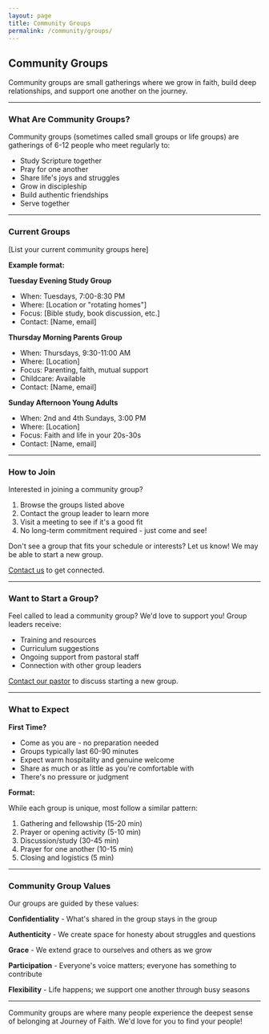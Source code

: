 ```yaml
---
layout: page
title: Community Groups
permalink: /community/groups/
---
```


## Community Groups

Community groups are small gatherings where we grow in faith, build deep relationships, and support one another on the journey.

---

### What Are Community Groups?

Community groups (sometimes called small groups or life groups) are gatherings of 6-12 people who meet regularly to:

- Study Scripture together
- Pray for one another
- Share life's joys and struggles
- Grow in discipleship
- Build authentic friendships
- Serve together

---

### Current Groups

[List your current community groups here]

**Example format:**

**Tuesday Evening Study Group**
- When: Tuesdays, 7:00-8:30 PM
- Where: [Location or "rotating homes"]
- Focus: [Bible study, book discussion, etc.]
- Contact: [Name, email]

**Thursday Morning Parents Group**
- When: Thursdays, 9:30-11:00 AM
- Where: [Location]
- Focus: Parenting, faith, mutual support
- Childcare: Available
- Contact: [Name, email]

**Sunday Afternoon Young Adults**
- When: 2nd and 4th Sundays, 3:00 PM
- Where: [Location]
- Focus: Faith and life in your 20s-30s
- Contact: [Name, email]

---

### How to Join

Interested in joining a community group?

1. Browse the groups listed above
2. Contact the group leader to learn more
3. Visit a meeting to see if it's a good fit
4. No long-term commitment required - just come and see!

Don't see a group that fits your schedule or interests? Let us know! We may be able to start a new group.

[Contact us](/about/contact/) to get connected.

---

### Want to Start a Group?

Feel called to lead a community group? We'd love to support you! Group leaders receive:

- Training and resources
- Curriculum suggestions
- Ongoing support from pastoral staff
- Connection with other group leaders

[Contact our pastor](/about/contact/) to discuss starting a new group.

---

### What to Expect

**First Time?**

- Come as you are - no preparation needed
- Groups typically last 60-90 minutes
- Expect warm hospitality and genuine welcome
- Share as much or as little as you're comfortable with
- There's no pressure or judgment

**Format:**

While each group is unique, most follow a similar pattern:
1. Gathering and fellowship (15-20 min)
2. Prayer or opening activity (5-10 min)
3. Discussion/study (30-45 min)
4. Prayer for one another (10-15 min)
5. Closing and logistics (5 min)

---

### Community Group Values

Our groups are guided by these values:

**Confidentiality** - What's shared in the group stays in the group

**Authenticity** - We create space for honesty about struggles and questions

**Grace** - We extend grace to ourselves and others as we grow

**Participation** - Everyone's voice matters; everyone has something to contribute

**Flexibility** - Life happens; we support one another through busy seasons

---

Community groups are where many people experience the deepest sense of belonging at Journey of Faith. We'd love for you to find your people!
